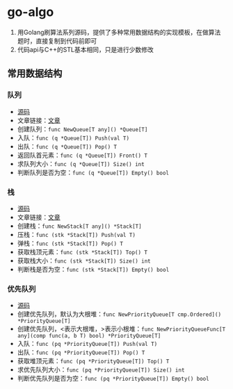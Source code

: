 # go-algo
1. 用Golang刷算法系列源码，提供了多种常用数据结构的实现模板，在做算法题时，直接复制到代码前即可
2. 代码api与C++的STL基本相同，只是进行少数修改

## 常用数据结构
### 队列
- [源码](queue.go)
- 文章链接：[文章](https://zhanglp.cn/archives/156)
- 创建队列：`func NewQueue[T any]() *Queue[T]`
- 入队：`func (q *Queue[T]) Push(val T)`
- 出队：`func (q *Queue[T]) Pop() T`
- 返回队首元素：`func (q *Queue[T]) Front() T`
- 求队列大小：`func (q *Queue[T]) Size() int`
- 判断队列是否为空：`func (q *Queue[T]) Empty() bool`

### 栈
- [源码](stack.go)
- 文章链接：[文章](https://zhanglp.cn/archives/170)
- 创建栈：`func NewStack[T any]() *Stack[T]`
- 压栈：`func (stk *Stack[T]) Push(val T)`
- 弹栈：`func (stk *Stack[T]) Pop() T`
- 获取栈顶元素：`func (stk *Stack[T]) Top() T`
- 获取栈大小：`func (stk *Stack[T]) Size() int`
- 判断栈是否为空：`func (stk *Stack[T]) Empty() bool`

### 优先队列
- [源码](priority_queue.go)
- 创建优先队列，默认为大根堆：`func NewPriorityQueue[T cmp.Ordered]() *PriorityQueue[T]`
- 创建优先队列，\<表示大根堆，\>表示小根堆：`func NewPriorityQueueFunc[T any](comp func(a, b T) bool) *PriorityQueue[T]`
- 入队：`func (pq *PriorityQueue[T]) Push(val T)`
- 出队：`func (pq *PriorityQueue[T]) Pop() T`
- 获取堆顶元素：`func (pq *PriorityQueue[T]) Top() T`
- 求优先队列大小：`func (pq *PriorityQueue[T]) Size() int`
- 判断优先队列是否为空：`func (pq *PriorityQueue[T]) Empty() bool`